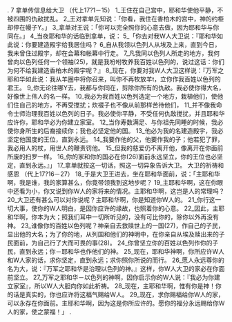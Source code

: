. 7 
拿单传信息给大卫 
（代上17?1－15） 
1_王住在自己宫中，耶和华使他平静，不被四围的仇敌扰乱。 2_王对拿单先知说：「你看，我住在香柏木的宫中，神的约柜却停在幔子Y。」 3_拿单对王说：「你可以完全照你的心意去做，因为耶和华与你同在。」 4_当夜耶和华的话临到拿单，说： 5_「你去对我W人大卫说：『耶和华如此说：你要建造殿宇给我居住吗？ 6_自从我领以色列人从埃及上来，直到今日，我未曾住过殿宇，却在会幕和帐幕中行走。 7_凡我同以色列人所走的地方，我何曾向以色列任何一个领袖(25)，就是我吩咐牧养我百姓以色列的，说过这话：你们为何不给我建造香柏木的殿宇呢？』 8_现在，你要对我W人大卫这样说：『万军之耶和华如此说：我从羊圈中将你召来，叫你不再牧放羊t，立你作我百姓以色列的君王。 9_你无论往哪Y去，我都与你同在，剪除你所有的仇敌。我必使你得大名，好像世上伟人的名一样。 10_我必为我百姓以色列选定一个地方，栽植他们，使他们住自己的地方，不再受搅扰；炊裰子也不像从前那样苦待他们， 11_并不像我命令士师治理我百姓以色列的日子。我必使你平静，不受任何仇敌搅扰，并且耶和华应许你，耶和华必为你建立家室。 12_当你寿数满足、与你祖先同睡的时候，我必使你身所生的后裔接续你；我也必坚定他的国。 13_他必为我的名建造殿宇，我必坚定他国度的王位，直到永远。 14_我要作他的父，他要作我的子；他若犯了罪，我必用人的杖，用世人的鞭责罚他。 15_但我的慈爱仍不离开他，像离开在你面前所废的扫罗一样。 16_你的家和你的国必在你(26)面前永远坚立，你的王位也必坚定，直到永远。』」 17_拿单就按这一切话，照这一切异象告诉大卫。 
大卫的祈祷和感恩 
（代上17?16－27） 
18_于是大卫王进去，坐在耶和华面前，说：「主耶和华啊，我是谁，我的家算甚么，你竟带领我到这地步呢？ 19_主耶和华啊，这在你眼中还看为小，你又说到你W人的家将来的情况。主耶和华啊，这岂是人的常理吗？ 20_大卫还有甚么可以对你说呢？主耶和华啊，你是知道你W人的。 21_你行这一切大事，使你的W人明白，是因你应许的缘故，也照着你的心意。 22_因此，主耶和华啊，你本为大；照我们耳中一切所听见的，没有可比你的，除你以外再没有神。 23_谁像你的百姓以色列呢？神亲自去救赎世上的一国(27)，作自己的子民，显出他的大名；为了你的地，从列国和他们的神明中，在你亲自从埃及赎出来的子民面前，为自己行了大而可畏的事(28)。 24_你曾坚立你的百姓以色列作你的子民，直到永远；你－耶和华也作他们的神。 25_现在，耶和华神啊，你所应许W人和W人家的话，求你坚定，直到永远；求你照你所说的而行。 26_愿人永远尊你的名为大，说：『万军之耶和华是治理以色列的神。』这样，你W人大卫的家必在你面前坚立。 27_万军之耶和华－以色列的神啊，因你启示你的W人说：『我必为你建立家室』，所以W人大胆向你如此祈祷。 28_现在，主耶和华啊，惟有你是神！你的话是真实的，你也应许将这福气赐给W人。 29_现在，求你赐福给你W人的家，可以永存在你面前。主耶和华啊，因为这是你所应许的。愿你的福分永远赐给你W人的家，使之蒙福！」 
  .